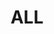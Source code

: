 ---
logo: images/ALL.jpg
title: ALL
subTitle: 上方所有版权绘的汇总

category: 官图

hasResource: true
downloadList:
  - intro: 云盘 提取码:v3ak
    size: 1.8GB
    link: https://pan.baidu.com/s/1viWJ-1KEvXJWh1Lkp7rNNQ

downloadContent:   上方所有版权绘的汇总
---